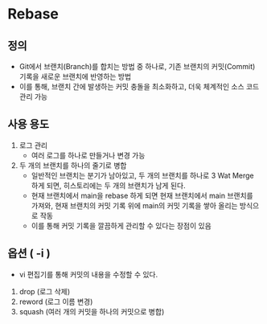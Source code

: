 # Rebase

## 정의
* Git에서 브랜치(Branch)를 합치는 방법 중 하나로, 기존 브랜치의 커밋(Commit) 기록을 새로운
브랜치에 반영하는 방법
* 이를 통해, 브랜치 간에 발생하는 커밋 충돌을 최소화하고, 더욱 체계적인 소스 코드 관리 가능

## 사용 용도
1. 로그 관리
    * 여러 로그를 하나로 만들거나 변경 가능
2. 두 개의 브랜치를 하나의 줄기로 병합
    * 일반적인 브랜치는 분기가 남아있고, 두 개의 브랜치를 하나로 3 Wat Merge 하게 되면, 히스토리에는 두 개의 브랜치가 남게 된다.
    * 현재 브랜치에서 main을 rebase 하게 되면 현재 브랜치에서 main 브랜치를 가져와, 현재 브랜치의 커밋 기록 위에 main의 커밋 기록을 쌓아 올리는 방식으로 작동
    * 이를 통해 커밋 기록을 깔끔하게 관리할 수 있다는 장점이 있음

## 옵션 ( -i )
* vi 편집기를 통해 커밋의 내용을 수정할 수 있다.
1. drop (로그 삭제)
2. reword (로그 이름 변경)
3. squash (여러 개의 커밋을 하나의 커밋으로 병합)
